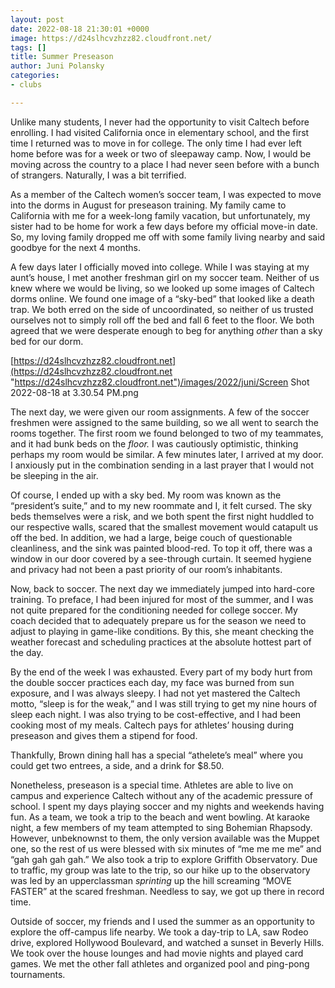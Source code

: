 ```yaml
---
layout: post
date: 2022-08-18 21:30:01 +0000
image: https://d24slhcvzhzz82.cloudfront.net/
tags: []
title: Summer Preseason
author: Juni Polansky
categories:
- clubs

---
```

Unlike many students, I never had the opportunity to visit Caltech before enrolling. I had visited California once in elementary school, and the first time I returned was to move in for college. The only time I had ever left home before was for a week or two of sleepaway camp. Now, I would be moving across the country to a place I had never seen before with a bunch of strangers. Naturally, I was a bit terrified.

As a member of the Caltech women’s soccer team, I was expected to move into the dorms in August for preseason training. My family came to California with me for a week-long family vacation, but unfortunately, my sister had to be home for work a few days before my official move-in date. So, my loving family dropped me off with some family living nearby and said goodbye for the next 4 months.

A few days later I officially moved into college. While I was staying at my aunt’s house, I met another freshman girl on my soccer team. Neither of us knew where we would be living, so we looked up some images of Caltech dorms online. We found one image of a “sky-bed” that looked like a death trap. We both erred on the side of uncoordinated, so neither of us trusted ourselves not to simply roll off the bed and fall 6 feet to the floor. We both agreed that we were desperate enough to beg for anything _other_ than a sky bed for our dorm.

[https://d24slhcvzhzz82.cloudfront.net](https://d24slhcvzhzz82.cloudfront.net "https://d24slhcvzhzz82.cloudfront.net")/images/2022/juni/Screen Shot 2022-08-18 at 3.30.54 PM.png

The next day, we were given our room assignments. A few of the soccer freshmen were assigned to the same building, so we all went to search the rooms together. The first room we found belonged to two of my teammates, and it had bunk beds on the _floor._ I was cautiously optimistic, thinking perhaps my room would be similar. A few minutes later, I arrived at my door. I anxiously put in the combination sending in a last prayer that I would not be sleeping in the air.

Of course, I ended up with a sky bed. My room was known as the “president’s suite,” and to my new roommate and I, it felt cursed. The sky beds themselves were a risk, and we both spent the first night huddled to our respective walls, scared that the smallest movement would catapult us off the bed. In addition, we had a large, beige couch of questionable cleanliness, and the sink was painted blood-red. To top it off, there was a window in our door covered by a see-through curtain. It seemed hygiene and privacy had not been a past priority of our room’s inhabitants.

Now, back to soccer. The next day we immediately jumped into hard-core training. To preface, I had been injured for most of the summer, and I was not quite prepared for the conditioning needed for college soccer. My coach decided that to adequately prepare us for the season we need to adjust to playing in game-like conditions. By this, she meant checking the weather forecast and scheduling practices at the absolute hottest part of the day.

By the end of the week I was exhausted. Every part of my body hurt from the double soccer practices each day, my face was burned from sun exposure, and I was always sleepy. I had not yet mastered the Caltech motto, “sleep is for the weak,” and I was still trying to get my nine hours of sleep each night. I was also trying to be cost-effective, and I had been cooking most of my meals. Caltech pays for athletes’ housing during preseason and gives them a stipend for food.

Thankfully, Brown dining hall has a special “athelete’s meal” where you could get two entrees, a side, and a drink for $8.50.

Nonetheless, preseason is a special time. Athletes are able to live on campus and experience Caltech without any of the academic pressure of school. I spent my days playing soccer and my nights and weekends having fun. As a team, we took a trip to the beach and went bowling. At karaoke night, a few members of my team attempted to sing Bohemian Rhapsody. However, unbeknownst to them, the only version available was the Muppet one, so the rest of us were blessed with six minutes of “me me me me” and “gah gah gah gah.” We also took a trip to explore Griffith Observatory. Due to traffic, my group was late to the trip, so our hike up to the observatory was led by an upperclassman _sprinting_ up the hill screaming “MOVE FASTER” at the scared freshman. Needless to say, we got up there in record time.

Outside of soccer, my friends and I used the summer as an opportunity to explore the off-campus life nearby. We took a day-trip to LA, saw Rodeo drive, explored Hollywood Boulevard, and watched a sunset in Beverly Hills. We took over the house lounges and had movie nights and played card games. We met the other fall athletes and organized pool and ping-pong tournaments.